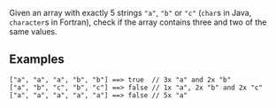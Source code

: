 Given an array with exactly 5 strings `"a"`, `"b"` or `"c"` (`char`s in Java, `character`s in Fortran), check if the array contains three and two of the same values.

## Examples

```
["a", "a", "a", "b", "b"] ==> true  // 3x "a" and 2x "b"
["a", "b", "c", "b", "c"] ==> false // 1x "a", 2x "b" and 2x "c"
["a", "a", "a", "a", "a"] ==> false // 5x "a"
```